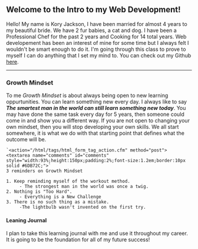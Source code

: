 ## Welcome to the Intro to my Web Development!

Hello! My name is Kory Jackson, I have been married for almost 4 years to my beautiful bride. We have 2 fur babies, a cat and dog. I have been a Professional Chef for the past 2 years and Cooking for 14 total years. Web developement has been an interest of mine for some time but I always felt I wouldn't be smart enough to do it. I'm going through this class to prove to myself I can do anything that I set my mind to. You can check out my Github [here](https://github.com/Dirrbick).

---

### Growth Mindset

To me _Growth Mindset_ is about always being open to new learning oppurtunities. You can learn something new every day. I always like to say ***The smartest man in the world can still learn something new today***. You may have done the same task every day for 5 years, then someone could come in and show you a different way. If you are not open to changing your own mindset, then you will stop developing your own skills. We all start somewhere, it is what we do with that starting point that defines what the outcome will be.



```
`<action="/html/tags/html_form_tag_action.cfm" method="post">
<textarea name="comments" id="comments" style="width:93%;height:150px;padding:2%;font-size:1.2em;border:10px solid #6DB72C;">`
3 reminders on Growth Mindset

1. Keep reminding myself of the workout method.
     - The strongest man in the world was once a twig.
2. Nothing is "Too Hard".
     - Everything is a New Challenge
3. There is no such thing as a mistake.
     -The lightbulb wasn't invented on the first try.
```

#### Leaning Journal
I plan to take this learning journal with me and use it throughout my career. It is going to be the foundation for all of my future success!

